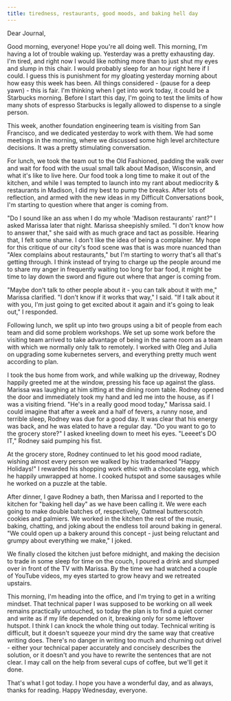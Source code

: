 ```yaml
---
title: tiredness, restaurants, good moods, and baking hell day
---
```


Dear Journal,

Good morning, everyone! Hope you're all doing well. This morning, I'm
having a lot of trouble waking up. Yesterday was a pretty exhausting
day. I'm tired, and right now I would like nothing more than to just
shut my eyes and slump in this chair. I would probably sleep for an hour
right here if I could. I guess this is punishment for my gloating
yesterday morning about how easy this week has been. All things
considered - (pause for a deep yawn) - this is fair. I'm thinking when I
get into work today, it could be a Starbucks morning. Before I start
this day, I'm going to test the limits of how many shots of espresso
Starbucks is legally allowed to dispense to a single person.

This week, another foundation engineering team is visiting from San
Francisco, and we dedicated yesterday to work with them. We had some
meetings in the morning, where we discussed some high level architecture
decisions. It was a pretty stimulating conversation.

For lunch, we took the team out to the Old Fashioned, padding the walk
over and wait for food with the usual small talk about Madison,
Wisconsin, and what it's like to live here. Our food took a long time to
make it out of the kitchen, and while I was tempted to launch into my
rant about mediocrity & restaurants in Madison, I did my best to pump
the breaks. After lots of reflection, and armed with the new ideas in my
Difficult Conversations book, I'm starting to question where that anger
is coming from.

"Do I sound like an ass when I do my whole 'Madison restaurants' rant?"
I asked Marissa later that night. Marissa sheepishly smiled. "I don't
know how to answer that," she said with as much grace and tact as
possible. Hearing that, I felt some shame. I don't like the idea of
being a complainer. My hope for this critique of our city's food scene
was that is was more nuanced than "Alex complains about restaurants,"
but I'm starting to worry that's all that's getting through. I think
instead of trying to charge up the people around me to share my anger in
frequently waiting too long for bar food, it might be time to lay down
the sword and figure out where that anger is coming from.

"Maybe don't talk to other people about it - you can talk about it with
me," Marissa clarified. "I don't know if it works that way," I said. "If
I talk about it with you, I'm just going to get excited about it again
and it's going to leak out," I responded.

Following lunch, we split up into two groups using a bit of people from
each team and did some problem workshops. We set up some work before the
visiting team arrived to take advantage of being in the same room as a
team with which we normally only talk to remotely. I worked with Oleg
and Julia on upgrading some kubernetes servers, and everything pretty
much went according to plan.

I took the bus home from work, and while walking up the driveway, Rodney
happily greeted me at the window, pressing his face up against the
glass. Marissa was laughing at him sitting at the dining room table.
Rodney opened the door and immediately took my hand and led me into the
house, as if I was a visiting friend. "He's in a really good mood
today," Marissa said. I could imagine that after a week and a half of
fevers, a runny nose, and terrible sleep, Rodney was due for a good day.
It was clear that his energy was back, and he was elated to have a
regular day. "Do you want to go to the grocery store?" I asked kneeling
down to meet his eyes. "Leeeet's DO IT," Rodney said pumping his fist.

At the grocery store, Rodney continued to let his good mood radiate,
wishing almost every person we walked by his trademarked "Happy
Holidays!" I rewarded his shopping work ethic with a chocolate egg,
which he happily unwrapped at home. I cooked hutspot and some sausages
while he worked on a puzzle at the table.

After dinner, I gave Rodney a bath, then Marissa and I reported to the
kitchen for "baking hell day" as we have been calling it. We were each
going to make double batches of, respectively, Oatmeal butterscotch
cookies and palmiers. We worked in the kitchen the rest of the music,
baking, chatting, and joking about the endless toil around baking in
general. "We could open up a bakery around this concept - just being
reluctant and grumpy about everything we make," I joked.

We finally closed the kitchen just before midnight, and making the
decision to trade in some sleep for time on the couch, I poured a drink
and slumped over in front of the TV with Marissa. By the time we had
watched a couple of YouTube videos, my eyes started to grow heavy and we
retreated upstairs.

This morning, I'm heading into the office, and I'm trying to get in a
writing mindset. That technical paper I was supposed to be working on
all week remains practically untouched, so today the plan is to find a
quiet corner and write as if my life depended on it, breaking only for
some leftover hutspot. I think I can knock the whole thing out today.
Technical writing is difficult, but it doesn't squeeze your mind dry the
same way that creative writing does. There's no danger in writing too
much and churning out drivel - either your technical paper accurately
and concisely describes the solution, or it doesn't and you have to
rewrite the sentences that are not clear. I may call on the help from
several cups of coffee, but we'll get it done.

That's what I got today. I hope you have a wonderful day, and as always,
thanks for reading. Happy Wednesday, everyone.


